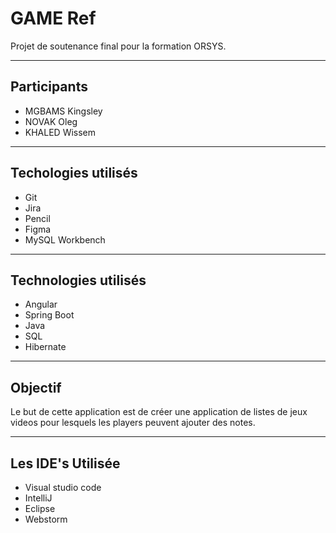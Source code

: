 # GAME Ref
Projet de soutenance final pour la formation ORSYS.

---
## Participants
- MGBAMS Kingsley
- NOVAK Oleg
- KHALED Wissem 

---
## Techologies utilisés
- Git
- Jira
- Pencil
- Figma
- MySQL Workbench

---
## Technologies utilisés
- Angular
- Spring Boot
- Java
- SQL
- Hibernate

---
## Objectif
Le but de cette application est de créer une application de listes de jeux videos pour lesquels 
les players peuvent ajouter des notes.

----
## Les IDE's Utilisée
- Visual studio code
- IntelliJ
- Eclipse
- Webstorm